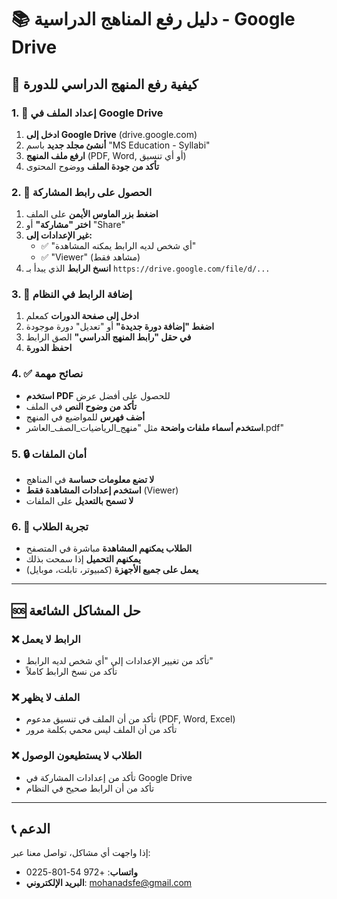 # 📚 دليل رفع المناهج الدراسية - Google Drive

## 🎯 كيفية رفع المنهج الدراسي للدورة

### 1. 📁 إعداد الملف في Google Drive

1. **ادخل إلى Google Drive** (drive.google.com)
2. **أنشئ مجلد جديد** باسم "MS Education - Syllabi"
3. **ارفع ملف المنهج** (PDF, Word, أو أي تنسيق)
4. **تأكد من جودة الملف** ووضوح المحتوى

### 2. 🔗 الحصول على رابط المشاركة

1. **اضغط بزر الماوس الأيمن** على الملف
2. **اختر "مشاركة"** أو "Share"
3. **غير الإعدادات إلى:**
   - ✅ "أي شخص لديه الرابط يمكنه المشاهدة"
   - ✅ "Viewer" (مشاهد فقط)
4. **انسخ الرابط** الذي يبدأ بـ `https://drive.google.com/file/d/...`

### 3. 📝 إضافة الرابط في النظام

1. **ادخل إلى صفحة الدورات** كمعلم
2. **اضغط "إضافة دورة جديدة"** أو "تعديل" دورة موجودة
3. **في حقل "رابط المنهج الدراسي"** الصق الرابط
4. **احفظ الدورة**

### 4. ✅ نصائح مهمة

- **استخدم PDF** للحصول على أفضل عرض
- **تأكد من وضوح النص** في الملف
- **أضف فهرس** للمواضيع في المنهج
- **استخدم أسماء ملفات واضحة** مثل "منهج_الرياضيات_الصف_العاشر.pdf"

### 5. 🔒 أمان الملفات

- **لا تضع معلومات حساسة** في المناهج
- **استخدم إعدادات المشاهدة فقط** (Viewer)
- **لا تسمح بالتعديل** على الملفات

### 6. 📱 تجربة الطلاب

- **الطلاب يمكنهم المشاهدة** مباشرة في المتصفح
- **يمكنهم التحميل** إذا سمحت بذلك
- **يعمل على جميع الأجهزة** (كمبيوتر، تابلت، موبايل)

---

## 🆘 حل المشاكل الشائعة

### ❌ الرابط لا يعمل
- تأكد من تغيير الإعدادات إلى "أي شخص لديه الرابط"
- تأكد من نسخ الرابط كاملاً

### ❌ الملف لا يظهر
- تأكد من أن الملف في تنسيق مدعوم (PDF, Word, Excel)
- تأكد من أن الملف ليس محمي بكلمة مرور

### ❌ الطلاب لا يستطيعون الوصول
- تأكد من إعدادات المشاركة في Google Drive
- تأكد من أن الرابط صحيح في النظام

---

## 📞 الدعم

إذا واجهت أي مشاكل، تواصل معنا عبر:
- **واتساب**: +972 54-801-0225
- **البريد الإلكتروني**: mohanadsfe@gmail.com
